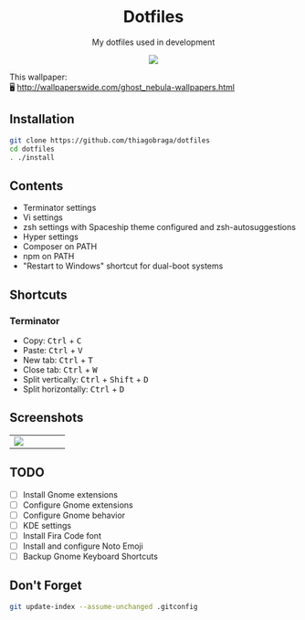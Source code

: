 <h1 align="center">Dotfiles</h1>

<p align="center">My dotfiles used in development</p>

<p align="center">
  <img src="https://i.imgur.com/0K0LqAI.png" />
</p>

This wallpaper:  
🖥️ http://wallpaperswide.com/ghost_nebula-wallpapers.html

## Installation

``` sh
git clone https://github.com/thiagobraga/dotfiles
cd dotfiles
. ./install
```

## Contents

- Terminator settings
- Vi settings
- zsh settings with Spaceship theme configured and zsh-autosuggestions
- Hyper settings
- Composer on PATH
- npm on PATH
- "Restart to Windows" shortcut for dual-boot systems

## Shortcuts

### Terminator

- Copy: <kbd>Ctrl</kbd> + <kbd>C</kbd>
- Paste: <kbd>Ctrl</kbd> + <kbd>V</kbd>
- New tab: <kbd>Ctrl</kbd> + <kbd>T</kbd>
- Close tab: <kbd>Ctrl</kbd> + <kbd>W</kbd>
- Split vertically: <kbd>Ctrl</kbd> + <kbd>Shift</kbd> + <kbd>D</kbd>
- Split horizontally: <kbd>Ctrl</kbd> + <kbd>D</kbd>

## Screenshots

<table width="100%">
  <tr>
    <td width="33%">
      <a href="https://imgur.com/cYvVT2o" target="_blank" rel="noopener noreferrer">
        <img src="https://i.imgur.com/cYvVT2o.png" />
      </a>
    </td>
    <td width="33%"></td>
    <td width="33%"></td>
  </tr>
</table>

## TODO

- [ ] Install Gnome extensions
- [ ] Configure Gnome extensions
- [ ] Configure Gnome behavior
- [ ] KDE settings
- [ ] Install Fira Code font
- [ ] Install and configure Noto Emoji
- [ ] Backup Gnome Keyboard Shortcuts

## Don't Forget

``` sh
git update-index --assume-unchanged .gitconfig
```
